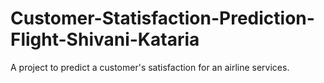 # Customer-Statisfaction-Prediction-Flight-Shivani-Kataria
A project to predict a customer's satisfaction for an airline services.
